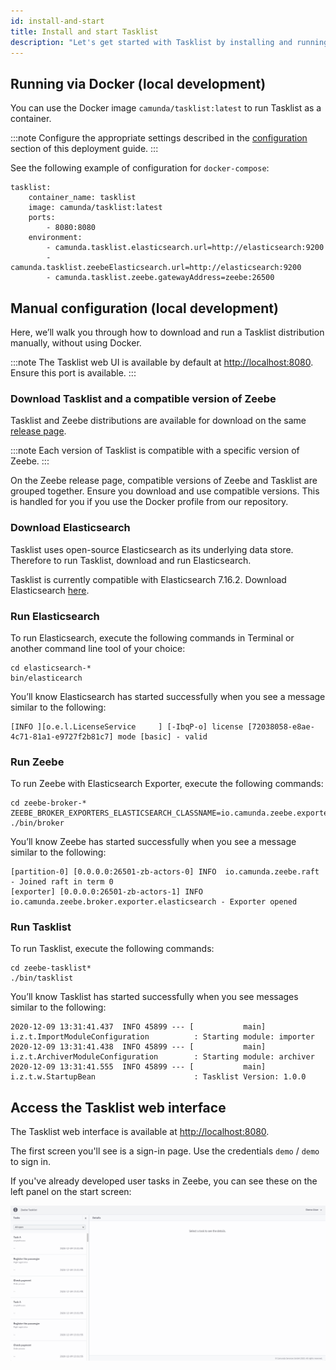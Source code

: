 ```yaml
---
id: install-and-start
title: Install and start Tasklist
description: "Let's get started with Tasklist by installing and running with these simple methods."
---
```


## Running via Docker (local development)

You can use the Docker image `camunda/tasklist:latest` to run Tasklist as a container.

:::note
Configure the appropriate settings described in the [configuration](../configuration) section of this deployment guide.
:::

See the following example of configuration for `docker-compose`:

```
tasklist:
    container_name: tasklist
    image: camunda/tasklist:latest
    ports:
        - 8080:8080
    environment:
        - camunda.tasklist.elasticsearch.url=http://elasticsearch:9200
        - camunda.tasklist.zeebeElasticsearch.url=http://elasticsearch:9200
        - camunda.tasklist.zeebe.gatewayAddress=zeebe:26500
```

## Manual configuration (local development)

Here, we’ll walk you through how to download and run a Tasklist distribution manually, without using Docker.

:::note
The Tasklist web UI is available by default at [http://localhost:8080](http://localhost:8080). Ensure this port is available.
:::

### Download Tasklist and a compatible version of Zeebe

Tasklist and Zeebe distributions are available for download on the same [release page](https://github.com/camunda-cloud/zeebe/releases).

:::note
Each version of Tasklist is compatible with a specific version of Zeebe.
:::

On the Zeebe release page, compatible versions of Zeebe and Tasklist are grouped together. Ensure you download and use compatible versions. This is handled for you if you use the Docker profile from our repository.

### Download Elasticsearch

Tasklist uses open-source Elasticsearch as its underlying data store. Therefore to run Tasklist, download and run Elasticsearch.

Tasklist is currently compatible with Elasticsearch 7.16.2. Download Elasticsearch [here](https://www.elastic.co/downloads/past-releases/elasticsearch-7-16-2).

### Run Elasticsearch

To run Elasticsearch, execute the following commands in Terminal or another command line tool of your choice:

```
cd elasticsearch-*
bin/elasticearch
```

You’ll know Elasticsearch has started successfully when you see a message similar to the following:

```
[INFO ][o.e.l.LicenseService     ] [-IbqP-o] license [72038058-e8ae-4c71-81a1-e9727f2b81c7] mode [basic] - valid
```

### Run Zeebe

To run Zeebe with Elasticsearch Exporter, execute the following commands:

```
cd zeebe-broker-*
ZEEBE_BROKER_EXPORTERS_ELASTICSEARCH_CLASSNAME=io.camunda.zeebe.exporter.ElasticsearchExporter ./bin/broker
```

You’ll know Zeebe has started successfully when you see a message similar to the following:

```
[partition-0] [0.0.0.0:26501-zb-actors-0] INFO  io.camunda.zeebe.raft - Joined raft in term 0
[exporter] [0.0.0.0:26501-zb-actors-1] INFO  io.camunda.zeebe.broker.exporter.elasticsearch - Exporter opened
```

### Run Tasklist

To run Tasklist, execute the following commands:

```
cd zeebe-tasklist*
./bin/tasklist
```

You’ll know Tasklist has started successfully when you see messages similar to the following:

```
2020-12-09 13:31:41.437  INFO 45899 --- [           main] i.z.t.ImportModuleConfiguration          : Starting module: importer
2020-12-09 13:31:41.438  INFO 45899 --- [           main] i.z.t.ArchiverModuleConfiguration        : Starting module: archiver
2020-12-09 13:31:41.555  INFO 45899 --- [           main] i.z.t.w.StartupBean                      : Tasklist Version: 1.0.0
```

## Access the Tasklist web interface

The Tasklist web interface is available at [http://localhost:8080](http://localhost:8080).

The first screen you'll see is a sign-in page. Use the credentials `demo` / `demo` to sign in.

If you've already developed user tasks in Zeebe, you can see these on the left panel on the start screen:

![tasklist-start-screen](img/tasklist-start-screen_light.png)

